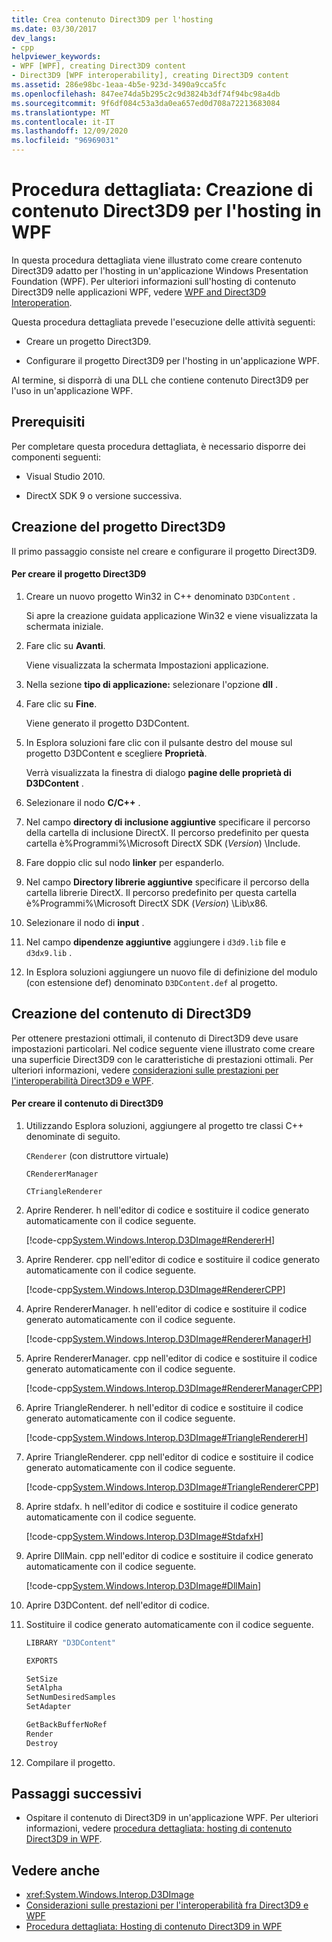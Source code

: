 ```yaml
---
title: Crea contenuto Direct3D9 per l'hosting
ms.date: 03/30/2017
dev_langs:
- cpp
helpviewer_keywords:
- WPF [WPF], creating Direct3D9 content
- Direct3D9 [WPF interoperability], creating Direct3D9 content
ms.assetid: 286e98bc-1eaa-4b5e-923d-3490a9cca5fc
ms.openlocfilehash: 847ee74da5b295c2c9d3824b3df74f94bc98a4db
ms.sourcegitcommit: 9f6df084c53a3da0ea657ed0d708a72213683084
ms.translationtype: MT
ms.contentlocale: it-IT
ms.lasthandoff: 12/09/2020
ms.locfileid: "96969031"
---
```

# <a name="walkthrough-creating-direct3d9-content-for-hosting-in-wpf"></a>Procedura dettagliata: Creazione di contenuto Direct3D9 per l'hosting in WPF
In questa procedura dettagliata viene illustrato come creare contenuto Direct3D9 adatto per l'hosting in un'applicazione Windows Presentation Foundation (WPF). Per ulteriori informazioni sull'hosting di contenuto Direct3D9 nelle applicazioni WPF, vedere [WPF and Direct3D9 Interoperation](wpf-and-direct3d9-interoperation.md).

 Questa procedura dettagliata prevede l'esecuzione delle attività seguenti:

- Creare un progetto Direct3D9.

- Configurare il progetto Direct3D9 per l'hosting in un'applicazione WPF.

 Al termine, si disporrà di una DLL che contiene contenuto Direct3D9 per l'uso in un'applicazione WPF.

## <a name="prerequisites"></a>Prerequisiti
 Per completare questa procedura dettagliata, è necessario disporre dei componenti seguenti:

- Visual Studio 2010.

- DirectX SDK 9 o versione successiva.

## <a name="creating-the-direct3d9-project"></a>Creazione del progetto Direct3D9
 Il primo passaggio consiste nel creare e configurare il progetto Direct3D9.

#### <a name="to-create-the-direct3d9-project"></a>Per creare il progetto Direct3D9

1. Creare un nuovo progetto Win32 in C++ denominato `D3DContent` .

     Si apre la creazione guidata applicazione Win32 e viene visualizzata la schermata iniziale.

2. Fare clic su **Avanti**.

     Viene visualizzata la schermata Impostazioni applicazione.

3. Nella sezione **tipo di applicazione:** selezionare l'opzione **dll** .

4. Fare clic su **Fine**.

     Viene generato il progetto D3DContent.

5. In Esplora soluzioni fare clic con il pulsante destro del mouse sul progetto D3DContent e scegliere **Proprietà**.

     Verrà visualizzata la finestra di dialogo **pagine delle proprietà di D3DContent** .

6. Selezionare il nodo **C/C++** .

7. Nel campo **directory di inclusione aggiuntive** specificare il percorso della cartella di inclusione DirectX. Il percorso predefinito per questa cartella è%Programmi%\Microsoft DirectX SDK (*Version*) \Include.

8. Fare doppio clic sul nodo **linker** per espanderlo.

9. Nel campo **Directory librerie aggiuntive** specificare il percorso della cartella librerie DirectX. Il percorso predefinito per questa cartella è%Programmi%\Microsoft DirectX SDK (*Version*) \Lib\x86.

10. Selezionare il nodo di **input** .

11. Nel campo **dipendenze aggiuntive** aggiungere i `d3d9.lib` file e `d3dx9.lib` .

12. In Esplora soluzioni aggiungere un nuovo file di definizione del modulo (con estensione def) denominato `D3DContent.def` al progetto.

## <a name="creating-the-direct3d9-content"></a>Creazione del contenuto di Direct3D9
 Per ottenere prestazioni ottimali, il contenuto di Direct3D9 deve usare impostazioni particolari. Nel codice seguente viene illustrato come creare una superficie Direct3D9 con le caratteristiche di prestazioni ottimali. Per ulteriori informazioni, vedere [considerazioni sulle prestazioni per l'interoperabilità Direct3D9 e WPF](performance-considerations-for-direct3d9-and-wpf-interoperability.md).

#### <a name="to-create-the-direct3d9-content"></a>Per creare il contenuto di Direct3D9

1. Utilizzando Esplora soluzioni, aggiungere al progetto tre classi C++ denominate di seguito.

     `CRenderer` (con distruttore virtuale)

     `CRendererManager`

     `CTriangleRenderer`

2. Aprire Renderer. h nell'editor di codice e sostituire il codice generato automaticamente con il codice seguente.

     [!code-cpp[System.Windows.Interop.D3DImage#RendererH](~/samples/snippets/cpp/VS_Snippets_Wpf/System.Windows.Interop.D3DImage/cpp/renderer.h#rendererh)]

3. Aprire Renderer. cpp nell'editor di codice e sostituire il codice generato automaticamente con il codice seguente.

     [!code-cpp[System.Windows.Interop.D3DImage#RendererCPP](~/samples/snippets/cpp/VS_Snippets_Wpf/System.Windows.Interop.D3DImage/cpp/renderer.cpp#renderercpp)]

4. Aprire RendererManager. h nell'editor di codice e sostituire il codice generato automaticamente con il codice seguente.

     [!code-cpp[System.Windows.Interop.D3DImage#RendererManagerH](~/samples/snippets/cpp/VS_Snippets_Wpf/System.Windows.Interop.D3DImage/cpp/renderermanager.h#renderermanagerh)]

5. Aprire RendererManager. cpp nell'editor di codice e sostituire il codice generato automaticamente con il codice seguente.

     [!code-cpp[System.Windows.Interop.D3DImage#RendererManagerCPP](~/samples/snippets/cpp/VS_Snippets_Wpf/System.Windows.Interop.D3DImage/cpp/renderermanager.cpp#renderermanagercpp)]

6. Aprire TriangleRenderer. h nell'editor di codice e sostituire il codice generato automaticamente con il codice seguente.

     [!code-cpp[System.Windows.Interop.D3DImage#TriangleRendererH](~/samples/snippets/cpp/VS_Snippets_Wpf/System.Windows.Interop.D3DImage/cpp/trianglerenderer.h#trianglerendererh)]

7. Aprire TriangleRenderer. cpp nell'editor di codice e sostituire il codice generato automaticamente con il codice seguente.

     [!code-cpp[System.Windows.Interop.D3DImage#TriangleRendererCPP](~/samples/snippets/cpp/VS_Snippets_Wpf/System.Windows.Interop.D3DImage/cpp/trianglerenderer.cpp#trianglerenderercpp)]

8. Aprire stdafx. h nell'editor di codice e sostituire il codice generato automaticamente con il codice seguente.

     [!code-cpp[System.Windows.Interop.D3DImage#StdafxH](~/samples/snippets/cpp/VS_Snippets_Wpf/System.Windows.Interop.D3DImage/cpp/stdafx.h#stdafxh)]

9. Aprire DllMain. cpp nell'editor di codice e sostituire il codice generato automaticamente con il codice seguente.

     [!code-cpp[System.Windows.Interop.D3DImage#DllMain](~/samples/snippets/cpp/VS_Snippets_Wpf/System.Windows.Interop.D3DImage/cpp/dllmain.cpp#dllmain)]

10. Aprire D3DContent. def nell'editor di codice.

11. Sostituire il codice generato automaticamente con il codice seguente.

    ```cpp
    LIBRARY "D3DContent"

    EXPORTS

    SetSize
    SetAlpha
    SetNumDesiredSamples
    SetAdapter

    GetBackBufferNoRef
    Render
    Destroy
    ```

12. Compilare il progetto.

## <a name="next-steps"></a>Passaggi successivi

- Ospitare il contenuto di Direct3D9 in un'applicazione WPF. Per ulteriori informazioni, vedere [procedura dettagliata: hosting di contenuto Direct3D9 in WPF](walkthrough-hosting-direct3d9-content-in-wpf.md).

## <a name="see-also"></a>Vedere anche

- <xref:System.Windows.Interop.D3DImage>
- [Considerazioni sulle prestazioni per l'interoperabilità fra Direct3D9 e WPF](performance-considerations-for-direct3d9-and-wpf-interoperability.md)
- [Procedura dettagliata: Hosting di contenuto Direct3D9 in WPF](walkthrough-hosting-direct3d9-content-in-wpf.md)

